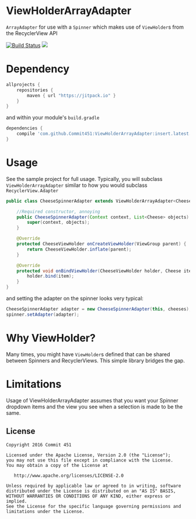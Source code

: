 # ViewHolderArrayAdapter
`ArrayAdapter` for use with a `Spinner` which makes use of `ViewHolder`s from the RecyclerView API

[![Build Status](https://travis-ci.org/Commit451/ViewHolderArrayAdapter.svg?branch=master)](https://travis-ci.org/Commit451/ViewHolderArrayAdapter) [![](https://jitpack.io/v/Commit451/ViewHolderArrayAdapter.svg)](https://jitpack.io/#Commit451/ViewHolderArrayAdapter)

# Dependency
```gradle
allprojects {
    repositories {
        maven { url "https://jitpack.io" }
    }
}
```
and within your module's `build.gradle`

```gradle
dependencies {
    compile 'com.github.Commit451:ViewHolderArrayAdapter:insert.latest.version'
}
```

# Usage
See the sample project for full usage.
Typically, you will subclass `ViewHolderArrayAdapter` similar to how you would subclass `RecyclerView.Adapter`
```java
public class CheeseSpinnerAdapter extends ViewHolderArrayAdapter<Cheese, CheeseViewHolder> {

    //Required constructor, annoying
    public CheeseSpinnerAdapter(Context context, List<Cheese> objects) {
        super(context, objects);
    }

    @Override
    protected CheeseViewHolder onCreateViewHolder(ViewGroup parent) {
        return CheeseViewHolder.inflate(parent);
    }

    @Override
    protected void onBindViewHolder(CheeseViewHolder holder, Cheese item, int position) {
        holder.bind(item);
    }
}
```
and setting the adapter on the spinner looks very typical:
```java
CheeseSpinnerAdapter adapter = new CheeseSpinnerAdapter(this, cheeses);
spinner.setAdapter(adapter);
```

# Why ViewHolder?
Many times, you might have `ViewHolder`s defined that can be shared between Spinners and RecyclerViews. This simple library bridges the gap.

# Limitations
Usage of ViewHolderArrayAdapter assumes that you want your Spinner dropdown items and the view you see when a selection is made to be the same.

License
--------

    Copyright 2016 Commit 451

    Licensed under the Apache License, Version 2.0 (the "License");
    you may not use this file except in compliance with the License.
    You may obtain a copy of the License at

       http://www.apache.org/licenses/LICENSE-2.0

    Unless required by applicable law or agreed to in writing, software
    distributed under the License is distributed on an "AS IS" BASIS,
    WITHOUT WARRANTIES OR CONDITIONS OF ANY KIND, either express or implied.
    See the License for the specific language governing permissions and
    limitations under the License.
